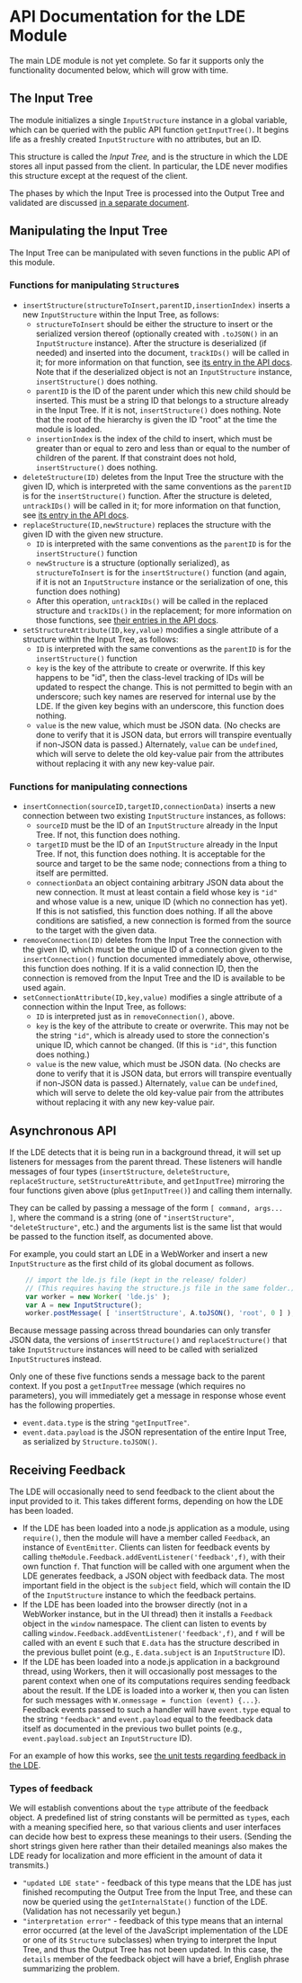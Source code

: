 
# API Documentation for the LDE Module

The main LDE module is not yet complete.  So far it supports only the
functionality documented below, which will grow with time.

## The Input Tree

The module initializes a single `InputStructure` instance in a global
variable, which can be queried with the public API function
`getInputTree()`.  It begins life as a freshly created `InputStructure` with
no attributes, but an ID.

This structure is called the *Input Tree,* and is the structure in which the
LDE stores all input passed from the client.  In particular, the LDE never
modifies this structure except at the request of the client.

The phases by which the Input Tree is processed into the Output Tree and
validated are discussed [in a separate document](api-phases.md).

## Manipulating the Input Tree

The Input Tree can be manipulated with seven functions in the public API of
this module.

### Functions for manipulating `Structure`s

 * `insertStructure(structureToInsert,parentID,insertionIndex)` inserts a
   new `InputStructure` within the Input Tree, as follows:
    * `structureToInsert` should be either the structure to insert or the
      serialized version thereof (optionally created with `.toJSON()` in an
      `InputStructure` instance).  After the structure is deserialized (if
      needed) and inserted into the document, `trackIDs()` will be called
      in it; for more information on that function, see [its entry in the
      API docs](api-lde.md#unique-ids).  Note that if the deserialized
      object is not an `InputStructure` instance, `insertStructure()` does
      nothing.
    * `parentID` is the ID of the parent under which this new child should
      be inserted.  This must be a string ID that belongs to a structure
      already in the Input Tree.  If it is not, `insertStructure()` does
      nothing.  Note that the root of the hierarchy is given the ID "root"
      at the time the module is loaded.
    * `insertionIndex` is the index of the child to insert, which must be
      greater than or equal to zero and less than or equal to the number of
      children of the parent.  If that constraint does not hold,
      `insertStructure()` does nothing.
 * `deleteStructure(ID)` deletes from the Input Tree the structure with the
   given ID, which is interpreted with the same conventions as the
   `parentID` is for the `insertStructure()` function.  After the structure
   is deleted, `untrackIDs()` will be called in it; for more information on
   that function, see [its entry in the API docs](api-lde.md#unique-ids).
 * `replaceStructure(ID,newStructure)` replaces the structure with the
   given ID with the given new structure.
    * `ID` is interpreted with the same conventions as the `parentID` is for
      the `insertStructure()` function
    * `newStructure` is a structure (optionally serialized), as
      `structureToInsert` is for the `insertStructure()` function (and
      again, if it is not an `InputStructure` instance or the serialization
      of one, this function does nothing)
    * After this operation, `untrackIDs()` will be called in the replaced
      structure and `trackIDs()` in the replacement; for more information
      on those functions, see
      [their entries in the API docs](api-lde.md#unique-ids).
 * `setStructureAttribute(ID,key,value)` modifies a single attribute of a
   structure within the Input Tree, as follows:
    * `ID` is interpreted with the same conventions as the `parentID` is for
      the `insertStructure()` function
    * `key` is the key of the attribute to create or overwrite.  If this
      key happens to be "id", then the class-level tracking of IDs will be
      updated to respect the change.  This is not permitted to begin with an
      underscore; such key names are reserved for internal use by the LDE.
      If the given key begins with an underscore, this function does
      nothing.
    * `value` is the new value, which must be JSON data.  (No checks are
      done to verify that it is JSON data, but errors will transpire
      eventually if non-JSON data is passed.)  Alternately, `value` can be
      `undefined`, which will serve to delete the old key-value pair from
      the attributes without replacing it with any new key-value pair.

### Functions for manipulating connections

 * `insertConnection(sourceID,targetID,connectionData)` inserts a new
   connection between two existing `InputStructure` instances, as follows:
    * `sourceID` must be the ID of an `InputStructure` already in the Input
      Tree.  If not, this function does nothing.
    * `targetID` must be the ID of an `InputStructure` already in the Input
      Tree.  If not, this function does nothing.  It is acceptable for the
      source and target to be the same node; connections from a thing to
      itself are permitted.
    * `connectionData` an object containing arbitrary JSON data about the
      new connection.  It must at least contain a field whose key is `"id"`
      and whose value is a new, unique ID (which no connection has yet).
      If this is not satisfied, this function does nothing.  If all the
      above conditions are satisfied, a new connection is formed from the
      source to the target with the given data.
 * `removeConnection(ID)` deletes from the Input Tree the connection with
   the given ID, which must be the unique ID of a connection given to the
   `insertConnection()` function documented immediately above, otherwise,
   this function does nothing.  If it is a valid connection ID, then the
   connection is removed from the Input Tree and the ID is available to be
   used again.
 * `setConnectionAttribute(ID,key,value)` modifies a single attribute of a
   connection within the Input Tree, as follows:
    * `ID` is interpreted just as in `removeConnection()`, above.
    * `key` is the key of the attribute to create or overwrite.  This may
      not be the string `"id"`, which is already used to store the
      connection's unique ID, which cannot be changed.  (If this is `"id"`,
      this function does nothing.)
    * `value` is the new value, which must be JSON data.  (No checks are
      done to verify that it is JSON data, but errors will transpire
      eventually if non-JSON data is passed.)  Alternately, `value` can be
      `undefined`, which will serve to delete the old key-value pair from
      the attributes without replacing it with any new key-value pair.

## Asynchronous API

If the LDE detects that it is being run in a background thread, it will set
up listeners for messages from the parent thread.  These listeners will
handle messages of four types (`insertStructure`, `deleteStructure`,
`replaceStructure`, `setStructureAttribute`, and `getInputTree`) mirroring
the four functions given above (plus `getInputTree()`) and calling them
internally.

They can be called by passing a message of the form `[ command, args... ]`,
where the command is a string (one of `"insertStructure"`,
`"deleteStructure"`, etc.) and the arguments list is the same list that
would be passed to the function itself, as documented above.

For example, you could start an LDE in a WebWorker and insert a new
`InputStructure` as the first child of its global document as follows.

```js
    // import the lde.js file (kept in the release/ folder)
    // (This requires having the structure.js file in the same folder.)
    var worker = new Worker( 'lde.js' );
    var A = new InputStructure();
    worker.postMessage( [ 'insertStructure', A.toJSON(), 'root', 0 ] );
```

Because message passing across thread boundaries can only transfer JSON
data, the versions of `insertStructure()` and `replaceStructure()` that take
`InputStructure` instances will need to be called with serialized
`InputStructure`s instead.

Only one of these five functions sends a message back to the parent context.
If you post a `getInputTree` message (which requires no parameters), you
will immediately get a message in response whose event has the following
properties.

 * `event.data.type` is the string `"getInputTree"`.
 * `event.data.payload` is the JSON representation of the entire Input Tree,
   as serialized by `Structure.toJSON()`.

## Receiving Feedback

The LDE will occasionally need to send feedback to the client about the
input provided to it.  This takes different forms, depending on how the LDE
has been loaded.

 * If the LDE has been loaded into a node.js application as a module, using
   `require()`, then the module will have a member called `Feedback`, an
   instance of `EventEmitter`.  Clients can listen for feedback events by
   calling `theModule.Feedback.addEventListener('feedback',f)`, with their
   own function `f`.  That function will be called with one argument when
   the LDE generates feedback, a JSON object with feedback data.  The most
   important field in the object is the `subject` field, which will contain
   the ID of the `InputStructure` instance to which the feedback pertains.
 * If the LDE has been loaded into the browser directly (not in a WebWorker
   instance, but in the UI thread) then it installs a `Feedback` object in
   the `window` namespace.  The client can listen to events by calling
   `window.Feedback.addEventListener('feedback',f)`, and `f` will be called
   with an event `E` such that `E.data` has the structure described in the
   previous bullet point (e.g., `E.data.subject` is an `InputStructure` ID).
 * If the LDE has been loaded into a node.js application in a background
   thread, using Workers, then it will occasionally post messages to the
   parent context when one of its computations requires sending feedback
   about the result.  If the LDE is loaded into a worker `W`, then you can
   listen for such messages with `W.onmessage = function (event) {...}`.
   Feedback events passed to such a handler will have `event.type` equal to
   the string `"feedback"` and `event.payload` equal to the feedback data
   itself as documented in the previous two bullet points (e.g.,
   `event.payload.subject` an `InputStructure` ID).

For an example of how this works, see
[the unit tests regarding feedback in the LDE](https://github.com/lurchmath/lde/blob/master/tests/lde-spec.litcoffee#feedback).

### Types of feedback

We will establish conventions about the `type` attribute of the feedback
object.  A predefined list of string constants will be permitted as `type`s,
each with a meaning specified here, so that various clients and user
interfaces can decide how best to express these meanings to their users.
(Sending the short strings given here rather than their detailed meanings
also makes the LDE ready for localization and more efficient in the amount
of data it transmits.)

 * `"updated LDE state"` - feedback of this type means that the LDE has just
   finished recomputing the Output Tree from the Input Tree, and these can
   now be queried using the `getInternalState()` function of the LDE.
   (Validation has not necessarily yet begun.)
 * `"interpretation error"` - feedback of this type means that an internal
   error occurred (at the level of the JavaScript implementation of the LDE
   or one of its `Structure` subclasses) when trying to interpret the Input
   Tree, and thus the Output Tree has not been updated.  In this case, the
   `details` member of the feedback object will have a brief, English phrase
   summarizing the problem.
